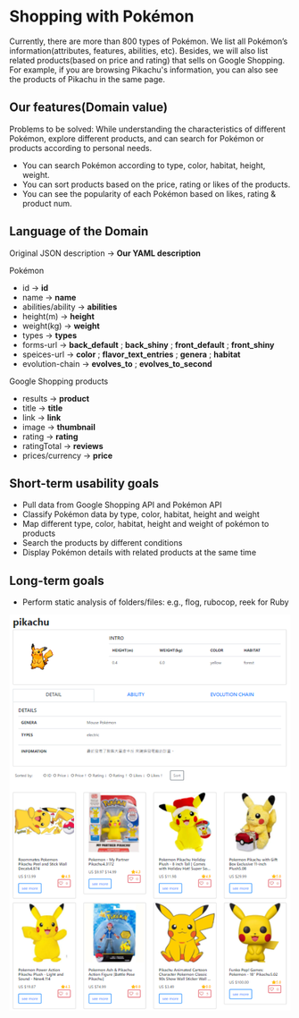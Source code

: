 # Shopping with Pokémon
Currently, there are more than 800 types of Pokémon.
We list all Pokémon’s information(attributes, features, abilities, etc). Besides, we will also list related products(based on price and rating) that sells on Google Shopping. For example, if you are browsing Pikachu's information, you can also see the products of Pikachu in the same page.
## Our features(Domain value)
Problems to be solved:
While understanding the characteristics of different Pokémon, explore different products, and can search for Pokémon or products according to personal needs.
- You can search Pokémon according to type, color, habitat, height, weight.
- You can sort products based on the price, rating or likes of the products.
- You can see the popularity of each Pokémon based on likes, rating & product num.
## Language of the Domain
Original JSON description -> **Our YAML description**

Pokémon
- id -> **id**
- name -> **name**
- abilities/ability -> **abilities**
- height(m) -> **height**
- weight(kg) -> **weight**
- types -> **types**
- forms-url -> **back_default** ; **back_shiny** ; **front_default** ; **front_shiny**
- speices-url -> **color** ; **flavor_text_entries** ; **genera** ; **habitat**
- evolution-chain -> **evolves_to** ; **evolves_to_second**

Google Shopping products
- results -> **product<index>**
- title -> **title**
- link -> **link**
- image -> **thumbnail**
- rating -> **rating**
- ratingTotal -> **reviews**
- prices/currency -> **price**

## Short-term usability goals
- Pull data from Google Shopping API and Pokémon API
- Classify Pokémon data by type, color, habitat, height and weight
- Map different type, color, habitat, height and weight of pokémon to products
- Search the products by different conditions
- Display Pokémon details with related products at the same time

## Long-term goals
- Perform static analysis of folders/files: e.g., flog, rubocop, reek for Ruby

![image](https://github.com/MerciDanke/pokezon-app/blob/master/%E6%93%B7%E5%8F%96.PNG)